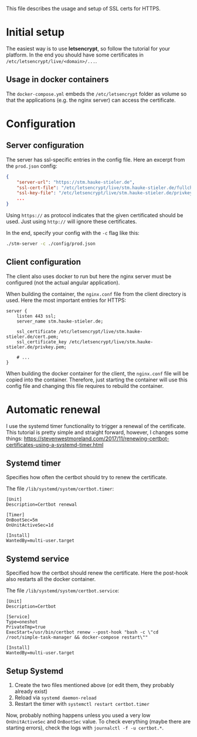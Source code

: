 This file describes the usage and setup of SSL certs for HTTPS.

# Initial setup

The easiest way is to use **letsencrypt**, so follow the tutorial for your platform.
In the end you should have some certificates in `/etc/letsencrypt/live/<domain>/...`.

## Usage in docker containers

The `docker-compose.yml` embeds the `/etc/letsencrypt` folder as volume so that the applications (e.g. the nginx server) can access the certificate.

# Configuration

## Server configuration

The server has ssl-specific entries in the config file.
Here an excerpt from the `prod.json` config:

```json
{
	"server-url": "https://stm.hauke-stieler.de",
	"ssl-cert-file": "/etc/letsencrypt/live/stm.hauke-stieler.de/fullchain.pem",
	"ssl-key-file": "/etc/letsencrypt/live/stm.hauke-stieler.de/privkey.pem",
	...
}
```

Using `https://` as protocol indicates that the given certificated should be used.
Just using `http://` will ignore these certificates.

In the end, specify your config with the `-c` flag like this:
```bash
./stm-server -c ./config/prod.json
```

## Client configuration

The client also uses docker to run but here the nginx server must be configured (not the actual angular application).

When building the container, the `nginx.conf` file from the client directory is used.
Here the most important entries for HTTPS:

```
server {
	listen 443 ssl;
	server_name stm.hauke-stieler.de;

	ssl_certificate /etc/letsencrypt/live/stm.hauke-stieler.de/cert.pem;
	ssl_certificate_key /etc/letsencrypt/live/stm.hauke-stieler.de/privkey.pem;

	# ...
}
```

When building the docker container for the client, the `nginx.conf` file will be copied into the container.
Therefore, just starting the container will use this config file and changing this file requires to rebuild the container.

# Automatic renewal

I use the systemd timer functionality to trigger a renewal of the certificate.
This tutorial is pretty simple and straight forward, however, I changes some things: https://stevenwestmoreland.com/2017/11/renewing-certbot-certificates-using-a-systemd-timer.html

## Systemd timer

Specifies how often the certbot should try to renew the certificate.

The file `/lib/systemd/system/certbot.timer`:

```
[Unit]
Description=Certbot renewal

[Timer]
OnBootSec=5m
OnUnitActiveSec=1d

[Install]
WantedBy=multi-user.target
```

## Systemd service

Specified how the certbot should renew the certificate.
Here the post-hook also restarts all the docker container.

The file `/lib/systemd/system/certbot.service`:

```
[Unit]
Description=Certbot

[Service]
Type=oneshot
PrivateTmp=true
ExecStart=/usr/bin/certbot renew --post-hook "bash -c \"cd /root/simple-task-manager && docker-compose restart\""

[Install]
WantedBy=multi-user.target
```

## Setup Systemd

1. Create the two files mentioned above (or edit them, they probably already exist)
2. Reload via `systemd daemon-reload`
3. Restart the timer with `systemctl restart certbot.timer`

Now, probably nothing happens unless you used a very low `OnUnitActiveSec` and `OnBootSec` value.
To check everything (maybe there are starting errors), check the logs with `journalctl -f -u certbot.*`.
